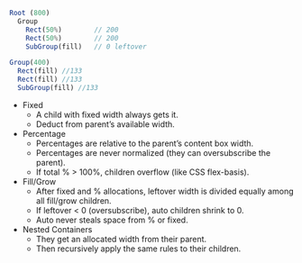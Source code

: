 ```js
Root (800)
  Group
    Rect(50%)        // 200
    Rect(50%)        // 200
    SubGroup(fill)   // 0 leftover
```

```js
Group(400)
  Rect(fill) //133
  Rect(fill) //133
  SubGroup(fill) //133
```

- Fixed
    - A child with fixed width always gets it.
    - Deduct from parent’s available width.
- Percentage
    - Percentages are relative to the parent’s content box width.
    - Percentages are never normalized (they can oversubscribe the parent).
    - If total % > 100%, children overflow (like CSS flex-basis).
- Fill/Grow
    - After fixed and % allocations, leftover width is divided equally among all fill/grow children.
    - If leftover < 0 (oversubscribe), auto children shrink to 0.
    - Auto never steals space from % or fixed.
- Nested Containers
    - They get an allocated width from their parent.
    - Then recursively apply the same rules to their children.




